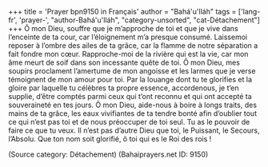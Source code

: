 +++
title = 'Prayer bpn9150 in Français'
author = "Bahá'u'lláh"
tags = ['lang-fr', 'prayer-', "author-Bahá'u'lláh", "category-unsorted", "cat-Détachement"]
+++
Ô mon Dieu, souffre que je m’approche de toi et que je vive dans l’enceinte de ta cour, 
car l’éloignement m’a presque consumé. Laissemoi reposer à l’ombre des ailes de ta grâce, car la flamme de notre séparation a fait fondre mon cœur. Rapproche-moi de la rivière qui est la vie, car mon âme meurt de soif dans son incessante quête de toi. Ô mon Dieu, mes soupirs proclament l’amertume de mon angoisse et les larmes que je verse témoignent de mon amour pour toi.
Par la louange dont tu te glorifies et la gloire par laquelle tu célèbres ta propre essence, accordenous, je t’en supplie, d’être comptés parmi ceux qui t’ont reconnu et qui ont accepté ta souveraineté en tes jours. Ô mon Dieu, aide-nous à boire à longs traits, des mains de ta grâce, les eaux vivifiantes de ta tendre bonté afin d’oublier tout ce qui n’est pas toi et de nous préoccuper de toi seul.
Tu as le pouvoir de faire ce que tu veux. 
Il n’est pas d’autre Dieu que toi, le Puissant, le Secours, l’Absolu. Que ton nom soit glorifié, ô toi qui es le Roi des rois !

(Source category: Détachement)
(Bahaiprayers.net ID: 9150)
